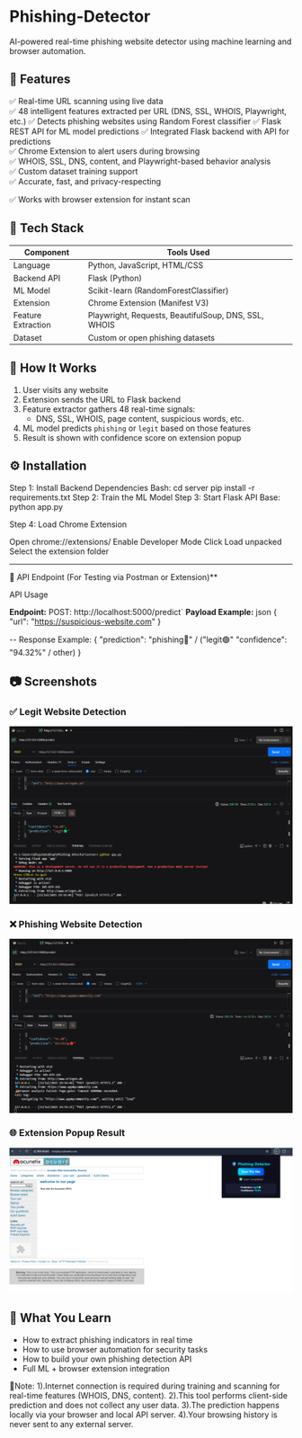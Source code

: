 # Phishing-Detector
AI-powered real-time phishing website detector using machine learning and browser automation.

## 🚀 Features
✅ Real-time URL scanning using live data  
✅ 48 intelligent features extracted per URL (DNS, SSL, WHOIS, Playwright, etc.)
✅ Detects phishing websites using Random Forest classifier
✅ Flask REST API for ML model predictions
✅ Integrated Flask backend with API for predictions  
✅ Chrome Extension to alert users during browsing  
✅ WHOIS, SSL, DNS, content, and Playwright-based behavior analysis  
✅ Custom dataset training support  
✅ Accurate, fast, and privacy-respecting

✅ Works with browser extension for instant scan


## 🧠 Tech Stack

| Component          |   Tools Used                                         |
|--------------------|------------------------------------------------------|
| Language           | Python, JavaScript, HTML/CSS                         |
| Backend API        | Flask (Python)                                       |
| ML Model           | Scikit-learn (RandomForestClassifier)                |
| Extension          | Chrome Extension (Manifest V3)                       |
| Feature Extraction | Playwright, Requests, BeautifulSoup, DNS, SSL, WHOIS |
| Dataset            | Custom or open phishing datasets                     |

## 🧪 How It Works

1. User visits any website
2. Extension sends the URL to Flask backend
3. Feature extractor gathers 48 real-time signals:
   - DNS, SSL, WHOIS, page content, suspicious words, etc.
4. ML model predicts `phishing` or `legit` based on those features
5. Result is shown with confidence score on extension popup


## ⚙️ Installation

Step 1: Install Backend Dependencies
Bash:
cd server
pip install -r requirements.txt
Step 2: Train the ML Model 
Step 3: Start Flask API
Base:
python app.py

Step 4: Load Chrome Extension

Open chrome://extensions/
Enable Developer Mode
Click Load unpacked
Select the extension folder


---

📡 API Endpoint (For Testing via Postman or Extension)**

 API Usage

**Endpoint:**  POST:  http://localhost:5000/predict`
**Payload Example:**
json
{
  "url": "https://suspicious-website.com"
}

-- Response Example:
{
  "prediction": "phishing🔴" / ("legit🟢"
  "confidence": "94.32%" / other)
}

                   
## 📷 Screenshots

### ✅ Legit Website Detection
![Legit Website](screenshots/postman-legit.png)

### ❌ Phishing Website Detection
![Phishing Website](screenshots/postman-phishing.png)

### 🌐 Extension Popup Result
![Extension Result](screenshots/extension-scan.png)


## 🧠 What You Learn

- How to extract phishing indicators in real time
- How to use browser automation for security tasks
- How to build your own phishing detection API
- Full ML + browser extension integration


📌Note:
1).Internet connection is required during training and scanning for real-time features (WHOIS, DNS, content).
2).This tool performs client-side prediction and does not collect any user data.
3).The prediction happens locally via your browser and local API server.
4).Your browsing history is never sent to any external server.


